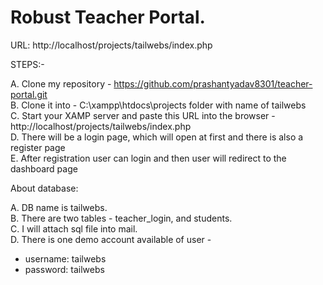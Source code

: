 # Robust Teacher Portal.

URL: http://localhost/projects/tailwebs/index.php

STEPS:-

A. Clone my repository - https://github.com/prashantyadav8301/teacher-portal.git <br>
B. Clone it into - C:\xampp\htdocs\projects folder with name of tailwebs <br>
C. Start your XAMP server and paste this URL into the browser - http://localhost/projects/tailwebs/index.php <br>
D. There will be a login page, which will open at first and there is also a register page <br>
E. After registration user can login and then user will redirect to the dashboard page <br>
 
About database:

A. DB name is tailwebs. <br>
B. There are two tables - teacher_login, and students. <br>
C. I will attach sql file into mail. <br>
D. There is one demo account available of user - <br>
  - username: tailwebs
  - password: tailwebs
